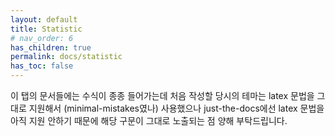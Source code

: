 ```yaml
---
layout: default
title: Statistic
# nav_order: 6
has_children: true
permalink: docs/statistic
has_toc: false
---
```


이 탭의 문서들에는 수식이 종종 들어가는데 처음 작성할 당시의 테마는 latex 문법을 그대로 지원해서 (minimal-mistakes였나) 사용했으나 just-the-docs에선 latex 문법을 아직 지원 안하기 때문에 해당 구문이 그대로 노출되는 점 양해 부탁드립니다.